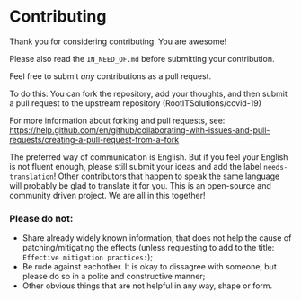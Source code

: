 # Contributing

Thank you for considering contributing. You are awesome!

Please also read the `IN_NEED_OF.md` before submitting your contribution.

Feel free to submit *any* contributions as a pull request.

To do this: You can fork the repository, add your thoughts, and then submit a pull request to the upstream repository (RootITSolutions/covid-19)

For more information about forking and pull requests, see: https://help.github.com/en/github/collaborating-with-issues-and-pull-requests/creating-a-pull-request-from-a-fork

The preferred way of communication is English. But if you feel your English is not fluent enough, please still submit your ideas and add the label `needs-translation`! Other contributors
that happen to speak the same language will probably be glad to translate it for you. This is an open-source and community driven project. We are all in this together!


### Please do not:
- Share already widely known information, that does not help the cause of patching/mitigating the
effects (unless requesting to add to the title: `Effective mitigation practices:`);
- Be rude against eachother. It is okay to dissagree with someone, but please do so in a polite
and constructive manner;
- Other obvious things that are not helpful in any way, shape or form.
